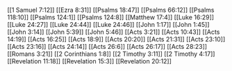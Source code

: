 [[1 Samuel 7:12]]
[[Ezra 8:31]]
[[Psalms 18:47]]
[[Psalms 66:12]]
[[Psalms 118:10]]
[[Psalms 124:1]]
[[Psalms 124:8]]
[[Matthew 17:4]]
[[Luke 16:29]]
[[Luke 24:27]]
[[Luke 24:44]]
[[Luke 24:46]]
[[John 1:17]]
[[John 1:45]]
[[John 3:14]]
[[John 5:39]]
[[John 5:46]]
[[Acts 3:21]]
[[Acts 10:43]]
[[Acts 14:19]]
[[Acts 16:25]]
[[Acts 18:9]]
[[Acts 20:20]]
[[Acts 21:31]]
[[Acts 23:10]]
[[Acts 23:16]]
[[Acts 24:14]]
[[Acts 26:6]]
[[Acts 26:17]]
[[Acts 28:23]]
[[Romans 3:21]]
[[2 Corinthians 1:8]]
[[2 Timothy 3:11]]
[[2 Timothy 4:17]]
[[Revelation 11:18]]
[[Revelation 15:3]]
[[Revelation 20:12]]
